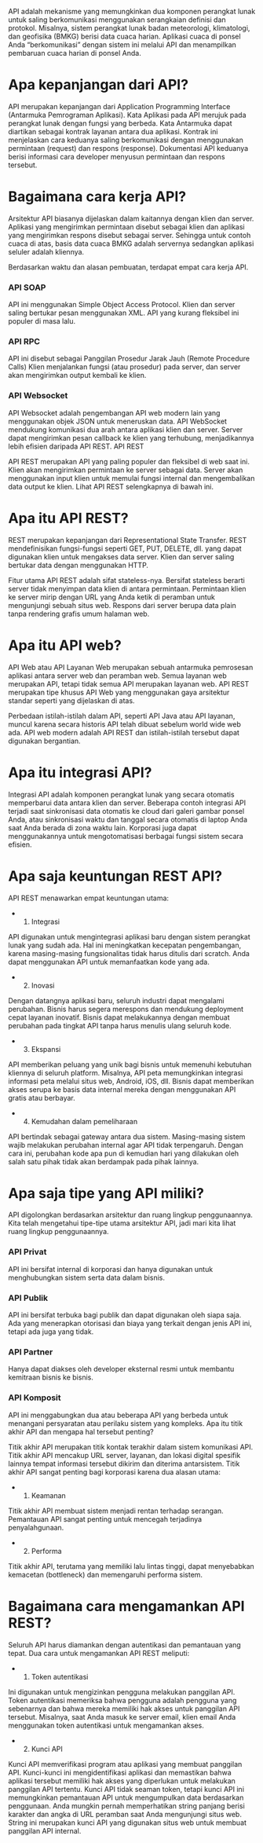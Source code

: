 

API adalah mekanisme yang memungkinkan dua komponen perangkat lunak untuk saling berkomunikasi menggunakan serangkaian definisi dan protokol. Misalnya, sistem perangkat lunak badan meteorologi, klimatologi, dan geofisika (BMKG) berisi data cuaca harian. Aplikasi cuaca di ponsel Anda “berkomunikasi” dengan sistem ini melalui API dan menampilkan pembaruan cuaca harian di ponsel Anda.
# Apa kepanjangan dari API?

API merupakan kepanjangan dari Application Programming Interface (Antarmuka Pemrograman Aplikasi). Kata Aplikasi pada API merujuk pada perangkat lunak dengan fungsi yang berbeda. Kata Antarmuka dapat diartikan sebagai kontrak layanan antara dua aplikasi. Kontrak ini menjelaskan cara keduanya saling berkomunikasi dengan menggunakan permintaan (request) dan respons (response). Dokumentasi API keduanya berisi informasi cara developer menyusun permintaan dan respons tersebut.
# Bagaimana cara kerja API?

Arsitektur API biasanya dijelaskan dalam kaitannya dengan klien dan server. Aplikasi yang mengirimkan permintaan disebut sebagai klien dan aplikasi yang mengirimkan respons disebut sebagai server. Sehingga untuk contoh cuaca di atas, basis data cuaca BMKG adalah servernya sedangkan aplikasi seluler adalah kliennya. 

Berdasarkan waktu dan alasan pembuatan, terdapat empat cara kerja API.
### API SOAP 

API ini menggunakan Simple Object Access Protocol. Klien dan server saling bertukar pesan menggunakan XML. API yang kurang fleksibel ini populer di masa lalu.
### API RPC

API ini disebut sebagai Panggilan Prosedur Jarak Jauh (Remote Procedure Calls) Klien menjalankan fungsi (atau prosedur) pada server, dan server akan mengirimkan output kembali ke klien.
### API Websocket

API Websocket adalah pengembangan API web modern lain yang menggunakan objek JSON untuk meneruskan data. API WebSocket mendukung komunikasi dua arah antara aplikasi klien dan server. Server dapat mengirimkan pesan callback ke klien yang terhubung, menjadikannya lebih efisien daripada API REST.
API REST

API REST merupakan API yang paling populer dan fleksibel di web saat ini. Klien akan mengirimkan permintaan ke server sebagai data. Server akan menggunakan input klien untuk memulai fungsi internal dan mengembalikan data output ke klien. Lihat API REST selengkapnya di bawah ini.
# Apa itu API REST?

REST merupakan kepanjangan dari Representational State Transfer. REST mendefinisikan fungsi-fungsi seperti GET, PUT, DELETE, dll. yang dapat digunakan klien untuk mengakses data server. Klien dan server saling bertukar data dengan menggunakan HTTP.

Fitur utama API REST adalah sifat stateless-nya. Bersifat stateless berarti server tidak menyimpan data klien di antara permintaan. Permintaan klien ke server mirip dengan URL yang Anda ketik di peramban untuk mengunjungi sebuah situs web. Respons dari server berupa data plain tanpa rendering grafis umum halaman web.
# Apa itu API web?

API Web atau API Layanan Web merupakan sebuah antarmuka pemrosesan aplikasi antara server web dan peramban web. Semua layanan web merupakan API, tetapi tidak semua API merupakan layanan web. API REST merupakan tipe khusus API Web yang menggunakan gaya arsitektur standar seperti yang dijelaskan di atas.

Perbedaan istilah-istilah dalam API, seperti API Java atau API layanan, muncul karena secara historis API telah dibuat sebelum world wide web ada. API web modern adalah API REST dan istilah-istilah tersebut dapat digunakan bergantian.
# Apa itu integrasi API?

Integrasi API adalah komponen perangkat lunak yang secara otomatis memperbarui data antara klien dan server. Beberapa contoh integrasi API terjadi saat sinkronisasi data otomatis ke cloud dari galeri gambar ponsel Anda, atau sinkronisasi waktu dan tanggal secara otomatis di laptop Anda saat Anda berada di zona waktu lain. Korporasi juga dapat menggunakannya untuk mengotomatisasi berbagai fungsi sistem secara efisien.

 

# Apa saja keuntungan REST API?

API REST menawarkan empat keuntungan utama:
- 1. Integrasi 

API digunakan untuk mengintegrasi aplikasi baru dengan sistem perangkat lunak yang sudah ada. Hal ini meningkatkan kecepatan pengembangan, karena masing-masing fungsionalitas tidak harus ditulis dari scratch. Anda dapat menggunakan API untuk memanfaatkan kode yang ada.
- 2. Inovasi 

Dengan datangnya aplikasi baru, seluruh industri dapat mengalami perubahan. Bisnis harus segera merespons dan mendukung deployment cepat layanan inovatif. Bisnis dapat melakukannya dengan membuat perubahan pada tingkat API tanpa harus menulis ulang seluruh kode.
- 3. Ekspansi

API memberikan peluang yang unik bagi bisnis untuk memenuhi kebutuhan kliennya di seluruh platform. Misalnya, API peta memungkinkan integrasi informasi peta melalui situs web, Android, iOS, dll. Bisnis dapat memberikan akses serupa ke basis data internal mereka dengan menggunakan API gratis atau berbayar.
- 4. Kemudahan dalam pemeliharaan

API bertindak sebagai gateway antara dua sistem. Masing-masing sistem wajib melakukan perubahan internal agar API tidak terpengaruh. Dengan cara ini, perubahan kode apa pun di kemudian hari yang dilakukan oleh salah satu pihak tidak akan berdampak pada pihak lainnya.
# Apa saja tipe yang API miliki?

API digolongkan berdasarkan arsitektur dan ruang lingkup penggunaannya. Kita telah mengetahui tipe-tipe utama arsitektur API, jadi mari kita lihat ruang lingkup penggunaannya.
### API Privat

API ini bersifat internal di korporasi dan hanya digunakan untuk menghubungkan sistem serta data dalam bisnis.
### API Publik 

API ini bersifat terbuka bagi publik dan dapat digunakan oleh siapa saja. Ada yang menerapkan otorisasi dan biaya yang terkait dengan jenis API ini, tetapi ada juga yang tidak.
### API Partner 

Hanya dapat diakses oleh developer eksternal resmi untuk membantu kemitraan bisnis ke bisnis.
### API Komposit 

API ini menggabungkan dua atau beberapa API yang berbeda untuk menangani persyaratan atau perilaku sistem yang kompleks. 
Apa itu titik akhir API dan mengapa hal tersebut penting?

Titik akhir API merupakan titik kontak terakhir dalam sistem komunikasi API. Titik akhir API mencakup URL server, layanan, dan lokasi digital spesifik lainnya tempat informasi tersebut dikirim dan diterima antarsistem. Titik akhir API sangat penting bagi korporasi karena dua alasan utama: 
- 1. Keamanan

Titik akhir API membuat sistem menjadi rentan terhadap serangan. Pemantauan API sangat penting untuk mencegah terjadinya penyalahgunaan.
- 2. Performa

Titik akhir API, terutama yang memiliki lalu lintas tinggi, dapat menyebabkan kemacetan (bottleneck) dan memengaruhi performa sistem.
# Bagaimana cara mengamankan API REST?

Seluruh API harus diamankan dengan autentikasi dan pemantauan yang tepat. Dua cara untuk mengamankan API REST meliputi:
- 1. Token autentikasi 

Ini digunakan untuk mengizinkan pengguna melakukan panggilan API. Token autentikasi memeriksa bahwa pengguna adalah pengguna yang sebenarnya dan bahwa mereka memiliki hak akses untuk panggilan API tersebut. Misalnya, saat Anda masuk ke server email, klien email Anda menggunakan token autentikasi untuk mengamankan akses.
- 2. Kunci API 

Kunci API memverifikasi program atau aplikasi yang membuat panggilan API. Kunci-kunci ini mengidentifikasi aplikasi dan memastikan bahwa aplikasi tersebut memiliki hak akses yang diperlukan untuk melakukan panggilan API tertentu. Kunci API tidak seaman token, tetapi kunci API ini memungkinkan pemantauan API untuk mengumpulkan data berdasarkan penggunaan. Anda mungkin pernah memperhatikan string panjang berisi karakter dan angka di URL peramban saat Anda mengunjungi situs web. String ini merupakan kunci API yang digunakan situs web untuk membuat panggilan API internal.
